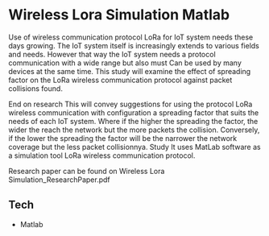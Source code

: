 
# Wireless Lora Simulation Matlab

Use of wireless communication protocol
LoRa for IoT system needs these days
growing. The IoT system itself is increasingly
extends to various fields and needs. However
that way the IoT system needs a protocol
communication with a wide range but also must
Can be used by many devices at the same time.
This study will examine the effect of spreading factor
on the LoRa wireless communication protocol against
packet collisions found.

End on research
This will convey suggestions for using the protocol
LoRa wireless communication with configuration
a spreading factor that suits the needs of each
IoT system. Where if the higher the spreading
the factor, the wider the reach
the network but the more packets
the collision. Conversely, if the lower the spreading
the factor will be the narrower the network coverage
but the less packet collisionnya. Study
It uses MatLab software as a simulation tool
LoRa wireless communication protocol.


Research paper can be found on Wireless Lora Simulation_ResearchPaper.pdf

## Tech

- Matlab

